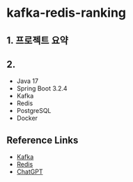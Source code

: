 # kafka-redis-ranking


## 1. 프로젝트 요약


## 2.  

- Java 17
- Spring Boot 3.2.4
- Kafka
- Redis
- PostgreSQL
- Docker


## Reference Links

- [Kafka](https://kafka.apache.org/)
- [Redis](https://redis.io/docs/latest/develop/use/)
- [ChatGPT](https://chat.openai.com/)